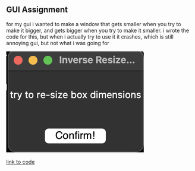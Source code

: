 ## GUI Assignment

for my gui i wanted to make a window that gets smaller when you try to make it bigger, and gets bigger when you try to make it smaller. i wrote the code for this, but when i actually try to use it it crashes, which is still annoying gui, but not what i was going for 

![picture](picture.png)

[link to code](https://github.com/lethinix/cc-python2.2/blob/main/GUI/assignment.py)